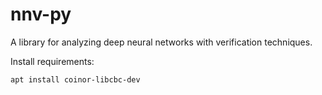 nnv-py
======

A library for analyzing deep neural networks with verification techniques.

Install requirements:

`apt install coinor-libcbc-dev`